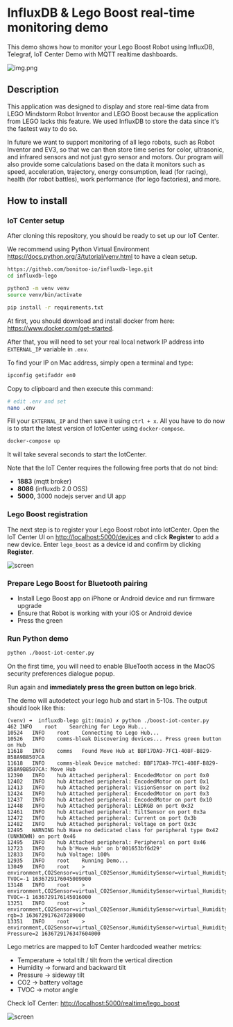 # InfluxDB & Lego Boost real-time monitoring demo

This demo shows how to monitor your Lego Boost Robot using InfluxDB, Telegraf, IoT Center Demo with MQTT realtime
dashboards.

![img.png](docs/boost-robot.png)

## Description 

This application was designed to display and store real-time data from LEGO Mindstorm Robot Inventor and LEGO Boost
because the application from LEGO lacks this feature. We used InfluxDB to store the data since it's the fastest way to
do so. 

In future we want to support monitoring of all lego robots, such as Robot Inventor and EV3, so that we can then store
time series for color, ultrasonic, and infrared sensors and not just gyro sensor and motors. Our program will also
provide some calculations based on the data it monitors such as speed, acceleration, trajectory, energy consumption,
lead (for racing), health (for robot battles), work performance (for lego factories), and more.

## How to install

### IoT Center setup

After cloning this repository, you should be ready to set up our IoT Center. 

We recommend using Python Virtual Environment <https://docs.python.org/3/tutorial/venv.html>
to have a clean setup.

```bash
https://github.com/bonitoo-io/influxdb-lego.git
cd influxdb-lego

python3 -m venv venv
source venv/bin/activate

pip install -r requirements.txt
```

At first, you should download and install docker from here: https://www.docker.com/get-started. 

After that, you will need to set your real local network IP address into `EXTERNAL_IP` variable in `.env`.

To find your IP on Mac address, simply open a terminal and type:

```bash
ipconfig getifaddr en0
```

Copy to clipboard and then execute this command:

```bash
# edit .env and set 
nano .env
```
Fill your `EXTERNAL_IP` and then save it using `ctrl + x`.
All you have to do now is to start the latest version of IotCenter using `docker-compose`.

```bash
docker-compose up
```

It will take several seconds to start the IotCenter.

Note that the IoT Center requires the following free ports that do not bind:

- **1883** (mqtt broker)
- **8086** (influxdb 2.0 OSS)
- **5000**, 3000 nodejs server and UI app

### Lego Boost registration 

The next step is to register your Lego Boost robot into IotCenter. Open the IoT Center UI
on <http://localhost:5000/devices> and click **Register** to add a new device. Enter `lego_boost` as a device id and
confirm by clicking **Register**.

![screen](docs/register.png)

### Prepare Lego Boost for Bluetooth pairing

- Install Lego Boost app on iPhone or Android device and run firmware upgrade
- Ensure that Robot is working with your iOS or Android device
- Press the green
### Run Python demo

```bash
python ./boost-iot-center.py
```

On the first time, you will need to enable BlueTooth access in the MacOS security preferences dialogue popup.

Run again and **immediately press the green button on lego brick**.

The demo will autodetect your lego hub and start in 5-10s. The output should look like this:

```text
(venv) ➜  influxdb-lego git:(main) ✗ python ./boost-iot-center.py
462	INFO	root	Searching for Lego Hub...
10524	INFO	root	Connecting to Lego Hub...
10526	INFO	comms-bleak	Discovering devices... Press green button on Hub
11618	INFO	comms	Found Move Hub at BBF17DA9-7FC1-408F-B829-B58A9B8507CA
11618	INFO	comms-bleak	Device matched: BBF17DA9-7FC1-408F-B829-B58A9B8507CA: Move Hub
12390	INFO	hub	Attached peripheral: EncodedMotor on port 0x0
12402	INFO	hub	Attached peripheral: EncodedMotor on port 0x1
12413	INFO	hub	Attached peripheral: VisionSensor on port 0x2
12424	INFO	hub	Attached peripheral: EncodedMotor on port 0x3
12437	INFO	hub	Attached peripheral: EncodedMotor on port 0x10
12448	INFO	hub	Attached peripheral: LEDRGB on port 0x32
12461	INFO	hub	Attached peripheral: TiltSensor on port 0x3a
12472	INFO	hub	Attached peripheral: Current on port 0x3b
12482	INFO	hub	Attached peripheral: Voltage on port 0x3c
12495	WARNING	hub	Have no dedicated class for peripheral type 0x42 (UNKNOWN) on port 0x46
12495	INFO	hub	Attached peripheral: Peripheral on port 0x46
12723	INFO	hub	b'Move Hub' on b'001653bf6d29'
12833	INFO	hub	Voltage: 100%
12935	INFO	root	Running Demo...
13049	INFO	root	> environment,CO2Sensor=virtual_CO2Sensor,HumiditySensor=virtual_HumiditySensor,PressureSensor=virtual_PressureSensor,TVOCSensor=virtual_TVOCSensor,clientId=lego_boost TVOC=-1 1636729176045009000
13148	INFO	root	> environment,CO2Sensor=virtual_CO2Sensor,HumiditySensor=virtual_HumiditySensor,PressureSensor=virtual_PressureSensor,TVOCSensor=virtual_TVOCSensor,clientId=lego_boost TVOC=-1 1636729176145016000
13251	INFO	root	> environment,CO2Sensor=virtual_CO2Sensor,HumiditySensor=virtual_HumiditySensor,PressureSensor=virtual_PressureSensor,TVOCSensor=virtual_TVOCSensor,clientId=lego_boost rgb=3 1636729176247289000
13351	INFO	root	> environment,CO2Sensor=virtual_CO2Sensor,HumiditySensor=virtual_HumiditySensor,PressureSensor=virtual_PressureSensor,TVOCSensor=virtual_TVOCSensor,clientId=lego_boost Pressure=2 1636729176347604000
```

Lego metrics are mapped to IoT Center hardcoded weather metrics:

- Temperature -> total tilt / tilt from the vertical direction
- Humidity -> forward and backward tilt
- Pressure -> sideway tilt
- CO2 -> battery voltage
- TVOC -> motor angle

Check IoT Center: [http://localhost:5000/realtime/lego_boost](http://localhost:5000/realtime/lego_boost)

![screen](docs/iot-center-lego-stream.gif)

